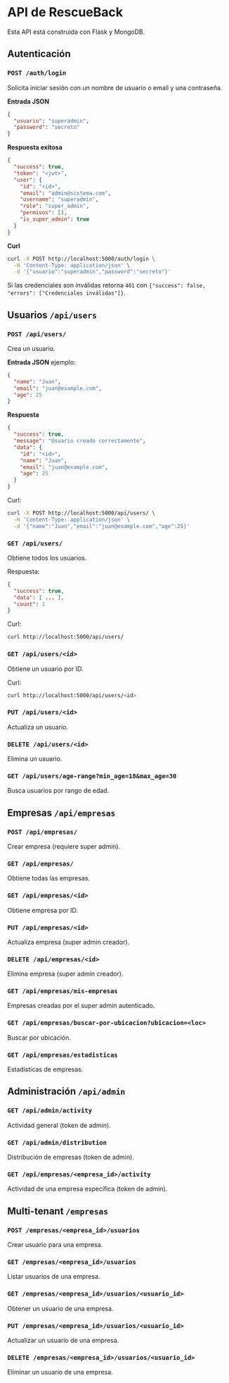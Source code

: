 # API de RescueBack

Esta API está construida con Flask y MongoDB.

## Autenticación

### `POST /auth/login`

Solicita iniciar sesión con un nombre de usuario o email y una contraseña.

**Entrada JSON**
```json
{
  "usuario": "superadmin",
  "password": "secreto"
}
```

**Respuesta exitosa**
```json
{
  "success": true,
  "token": "<jwt>",
  "user": {
    "id": "<id>",
    "email": "admin@sistema.com",
    "username": "superadmin",
    "role": "super_admin",
    "permisos": [],
    "is_super_admin": true
  }
}
```

**Curl**
```bash
curl -X POST http://localhost:5000/auth/login \
  -H 'Content-Type: application/json' \
  -d '{"usuario":"superadmin","password":"secreto"}'
```

Si las credenciales son inválidas retorna `401` con `{"success": false, "errors": ["Credenciales inválidas"]}`.

## Usuarios `/api/users`

### `POST /api/users/`
Crea un usuario.

**Entrada JSON** ejemplo:
```json
{
  "name": "Juan",
  "email": "juan@example.com",
  "age": 25
}
```

**Respuesta**
```json
{
  "success": true,
  "message": "Usuario creado correctamente",
  "data": {
    "id": "<id>",
    "name": "Juan",
    "email": "juan@example.com",
    "age": 25
  }
}
```

Curl:
```bash
curl -X POST http://localhost:5000/api/users/ \
  -H 'Content-Type: application/json' \
  -d '{"name":"Juan","email":"juan@example.com","age":25}'
```

### `GET /api/users/`
Obtiene todos los usuarios.

Respuesta:
```json
{
  "success": true,
  "data": [ ... ],
  "count": 1
}
```

Curl:
```bash
curl http://localhost:5000/api/users/
```

### `GET /api/users/<id>`
Obtiene un usuario por ID.

Curl:
```bash
curl http://localhost:5000/api/users/<id>
```

### `PUT /api/users/<id>`
Actualiza un usuario.

### `DELETE /api/users/<id>`
Elimina un usuario.

### `GET /api/users/age-range?min_age=18&max_age=30`
Busca usuarios por rango de edad.

## Empresas `/api/empresas`

### `POST /api/empresas/`
Crear empresa (requiere super admin).

### `GET /api/empresas/`
Obtiene todas las empresas.

### `GET /api/empresas/<id>`
Obtiene empresa por ID.

### `PUT /api/empresas/<id>`
Actualiza empresa (super admin creador).

### `DELETE /api/empresas/<id>`
Elimina empresa (super admin creador).

### `GET /api/empresas/mis-empresas`
Empresas creadas por el super admin autenticado.

### `GET /api/empresas/buscar-por-ubicacion?ubicacion=<loc>`
Buscar por ubicación.

### `GET /api/empresas/estadisticas`
Estadísticas de empresas.

## Administración `/api/admin`

### `GET /api/admin/activity`
Actividad general (token de admin).

### `GET /api/admin/distribution`
Distribución de empresas (token de admin).

### `GET /api/empresas/<empresa_id>/activity`
Actividad de una empresa específica (token de admin).

## Multi-tenant `/empresas`

### `POST /empresas/<empresa_id>/usuarios`
Crear usuario para una empresa.

### `GET /empresas/<empresa_id>/usuarios`
Listar usuarios de una empresa.

### `GET /empresas/<empresa_id>/usuarios/<usuario_id>`
Obtener un usuario de una empresa.

### `PUT /empresas/<empresa_id>/usuarios/<usuario_id>`
Actualizar un usuario de una empresa.

### `DELETE /empresas/<empresa_id>/usuarios/<usuario_id>`
Eliminar un usuario de una empresa.


